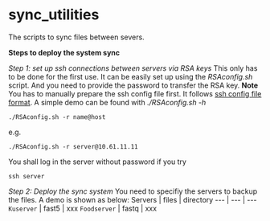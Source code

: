 # sync_utilities
The scripts to sync files between severs.

**Steps to deploy the system sync**

*Step 1: set up ssh connections between servers via RSA keys*
This only has to be done for the first use. It can be easily set up using the *RSAconfig.sh* script. And you need to provide the password to transfer the RSA key.
**Note** You has to manually prepare the ssh config file first. It follows [ssh config file format](https://man7.org/linux/man-pages/man5/ssh_config.5.html). A simple demo can be found with *./RSAconfig.sh -h*

```
./RSAconfig.sh -r name@host
```
e.g.
```
./RSAconfig.sh -r server@10.61.11.11
```
You shall log in the server without password if you try
```
ssh server
```

*Step 2: Deploy the sync system*
You need to specifiy the servers to backup the files.
A demo is shown as below:
Servers | files | directory
--- | --- | ---
`Kuserver` | fast5 | xxx
`Foodserver` | fastq | xxx
